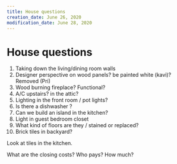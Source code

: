 ```yaml
---
title: House questions
creation_date: June 26, 2020
modification_date: June 28, 2020
---
```



# House questions 

1. Taking down the living/dining room walls
2. Designer perspective on wood panels? be painted white (kavi)? Removed (Pri)
3. Wood burning fireplace? Functional?
4. A/C upstairs? in the attic?
5. Lighting in the front room / pot lights?
6. Is there a dishwasher ?
7. Can we build an island in the kitchen?
8. Light in guest bedroom closet 
9. What kind of floors are they / stained or replaced?
10. Brick tiles in backyard?

Look at tiles in the kitchen.

What are the closing costs? Who pays? How much?

